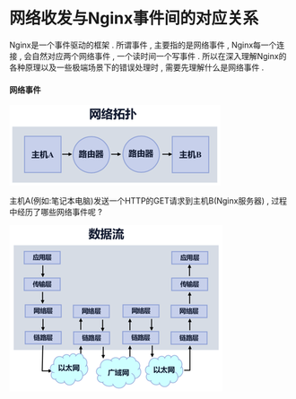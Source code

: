 # 网络收发与Nginx事件间的对应关系

Nginx是一个事件驱动的框架 . 所谓事件 , 主要指的是网络事件 , Nginx每一个连接 , 会自然对应两个网络事件 , 一个读时间一个写事件 . 所以在深入理解Nginx的各种原理以及一些极端场景下的错误处理时 , 需要先理解什么是网络事件 .

#### 网络事件

![](/assets/wangluotuopu.png)

主机A\(例如:笔记本电脑\)发送一个HTTP的GET请求到主机B\(Nginx服务器\) , 过程中经历了哪些网络事件呢 ? 

![](/assets/shujuliu.png)



